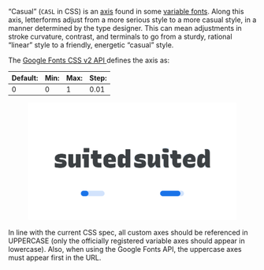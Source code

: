 “Casual” (`CASL` in CSS) is an [axis](/glossary/axis_in_variable_fonts) found in some [variable fonts](/glossary/variable_fonts). Along this axis, letterforms adjust from a more serious style to a more casual style, in a manner determined by the type designer. This can mean adjustments in stroke curvature, contrast, and terminals to go from a sturdy, rational “linear” style to a friendly, energetic “casual” style.

The [Google Fonts CSS v2 API ](https://developers.google.com/fonts/docs/css2) defines the axis as:

| Default: | Min: | Max: | Step: |
| --- | --- | --- | --- |
| 0 | 0 | 1 | 0.01 |

<figure>

![Two side-by-side type specimens of the word “suited”, each shown with a variable axis represented beneath as a horizontal slider. The first specimen, with the slider most of the way to the left to represent a lower value on the axis, shows straighter letterforms. The second specimen, with the slider most of the way to the right to represent a higher value on the axis, exhibits curvier shapes.](images/thumbnail.svg)

</figure>

In line with the current CSS spec, all custom axes should be referenced in UPPERCASE (only the officially registered variable axes should appear in lowercase). Also, when using the Google Fonts API, the uppercase axes must appear first in the URL.
